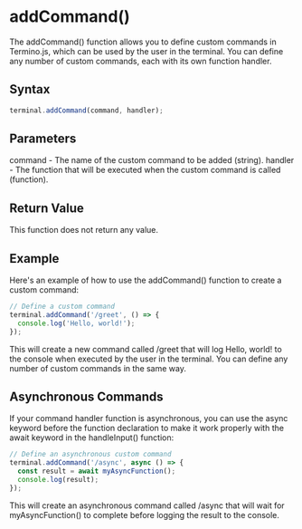 # addCommand()
The addCommand() function allows you to define custom commands in Termino.js, which can be used by the user in the terminal. You can define any number of custom commands, each with its own function handler.

## Syntax
```javascript
terminal.addCommand(command, handler);
```
## Parameters
command - The name of the custom command to be added (string).
handler - The function that will be executed when the custom command is called (function).

## Return Value
This function does not return any value.

## Example
Here's an example of how to use the addCommand() function to create a custom command:

```javascript
// Define a custom command
terminal.addCommand('/greet', () => {
  console.log('Hello, world!');
});
```
This will create a new command called /greet that will log Hello, world! to the console when executed by the user in the terminal. You can define any number of custom commands in the same way.

## Asynchronous Commands
If your command handler function is asynchronous, you can use the async keyword before the function declaration to make it work properly with the await keyword in the handleInput() function:

```javascript
// Define an asynchronous custom command
terminal.addCommand('/async', async () => {
  const result = await myAsyncFunction();
  console.log(result);
});
```
This will create an asynchronous command called /async that will wait for myAsyncFunction() to complete before logging the result to the console.
